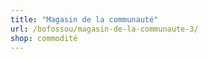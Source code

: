 ```yaml
---
title: "Magasin de la communauté"
url: /bofossou/magasin-de-la-communaute-3/
shop: commodité
---
```

